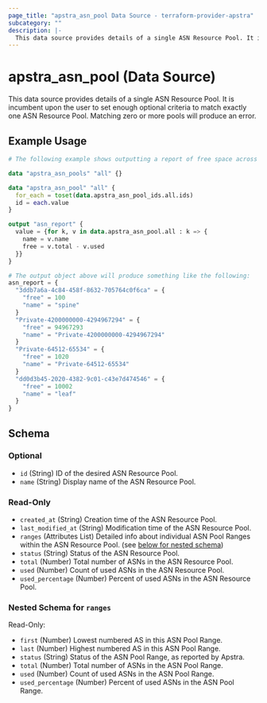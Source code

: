 ```yaml
---
page_title: "apstra_asn_pool Data Source - terraform-provider-apstra"
subcategory: ""
description: |-
  This data source provides details of a single ASN Resource Pool. It is incumbent upon the user to set enough optional criteria to match exactly one ASN Resource Pool. Matching zero or more pools will produce an error.
---
```


# apstra_asn_pool (Data Source)

This data source provides details of a single ASN Resource Pool. It is incumbent upon the user to set enough optional criteria to match exactly one ASN Resource Pool. Matching zero or more pools will produce an error.

## Example Usage

```terraform
# The following example shows outputting a report of free space across all ASN resource pools:

data "apstra_asn_pools" "all" {}

data "apstra_asn_pool" "all" {
  for_each = toset(data.apstra_asn_pool_ids.all.ids)
  id = each.value
}

output "asn_report" {
  value = {for k, v in data.apstra_asn_pool.all : k => {
    name = v.name
    free = v.total - v.used
  }}
}

# The output object above will produce something like the following:
asn_report = {
  "3ddb7a6a-4c84-458f-8632-705764c0f6ca" = {
    "free" = 100
    "name" = "spine"
  }
  "Private-4200000000-4294967294" = {
    "free" = 94967293
    "name" = "Private-4200000000-4294967294"
  }
  "Private-64512-65534" = {
    "free" = 1020
    "name" = "Private-64512-65534"
  }
  "dd0d3b45-2020-4382-9c01-c43e7d474546" = {
    "free" = 10002
    "name" = "leaf"
  }
}
```

<!-- schema generated by tfplugindocs -->
## Schema

### Optional

- `id` (String) ID of the desired ASN Resource Pool.
- `name` (String) Display name of the ASN Resource Pool.

### Read-Only

- `created_at` (String) Creation time of the ASN Resource Pool.
- `last_modified_at` (String) Modification time of the ASN Resource Pool.
- `ranges` (Attributes List) Detailed info about individual ASN Pool Ranges within the ASN Resource Pool. (see [below for nested schema](#nestedatt--ranges))
- `status` (String) Status of the ASN Resource Pool.
- `total` (Number) Total number of ASNs in the ASN Resource Pool.
- `used` (Number) Count of used ASNs in the ASN Resource Pool.
- `used_percentage` (Number) Percent of used ASNs in the ASN Resource Pool.

<a id="nestedatt--ranges"></a>
### Nested Schema for `ranges`

Read-Only:

- `first` (Number) Lowest numbered AS in this ASN Pool Range.
- `last` (Number) Highest numbered AS in this ASN Pool Range.
- `status` (String) Status of the ASN Pool Range, as reported by Apstra.
- `total` (Number) Total number of ASNs in the ASN Pool Range.
- `used` (Number) Count of used ASNs in the ASN Pool Range.
- `used_percentage` (Number) Percent of used ASNs in the ASN Pool Range.
